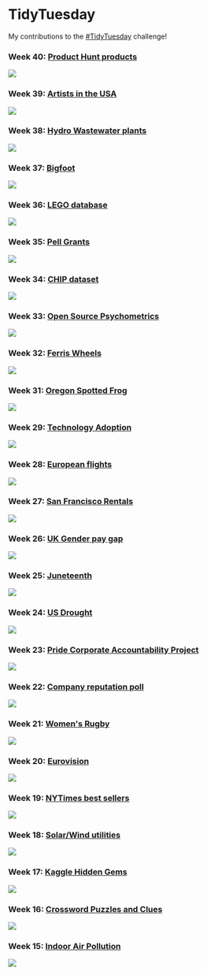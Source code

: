 # TidyTuesday
My contributions to the [#TidyTuesday](https://github.com/rfordatascience/tidytuesday) challenge!

### Week 40: [Product Hunt products](https://github.com/gilbertfontana/TidyTuesday/tree/main/Week40)
![](https://github.com/gilbertfontana/TidyTuesday/blob/main/Week40/tidytuesday_week_40.png)

### Week 39: [Artists in the USA](https://github.com/gilbertfontana/TidyTuesday/tree/main/Week39)
![](https://github.com/gilbertfontana/TidyTuesday/blob/main/Week39/tidytuesday_week_39.png)

### Week 38: [Hydro Wastewater plants](https://github.com/gilbertfontana/TidyTuesday/tree/main/Week38)
![](https://github.com/gilbertfontana/TidyTuesday/blob/main/Week38/tidytuesday_week_38.png)

### Week 37: [Bigfoot](https://github.com/gilbertfontana/TidyTuesday/tree/main/Week37)
![](https://github.com/gilbertfontana/TidyTuesday/blob/main/Week37/tidytuesday_week_37.png)

### Week 36: [LEGO database](https://github.com/gilbertfontana/TidyTuesday/tree/main/Week36)
![](https://github.com/gilbertfontana/TidyTuesday/blob/main/Week36/tidytuesday_week_36.png)

### Week 35: [Pell Grants](https://github.com/gilbertfontana/TidyTuesday/tree/main/Week35)
![](https://github.com/gilbertfontana/TidyTuesday/blob/main/Week35/tidytuesday_week_35.png)

### Week 34: [CHIP dataset](https://github.com/gilbertfontana/TidyTuesday/tree/main/Week34)
![](https://github.com/gilbertfontana/TidyTuesday/blob/main/Week34/tidytuesday_week_34.png)

### Week 33: [Open Source Psychometrics](https://github.com/gilbertfontana/TidyTuesday/tree/main/Week33)
![](https://github.com/gilbertfontana/TidyTuesday/blob/main/Week33/tidytuesday_week_33.png)

### Week 32: [Ferris Wheels](https://github.com/gilbertfontana/TidyTuesday/tree/main/Week32)
![](https://github.com/gilbertfontana/TidyTuesday/blob/main/Week32/tidytuesday_week_32.png)

### Week 31: [Oregon Spotted Frog](https://github.com/gilbertfontana/TidyTuesday/tree/main/Week31)
![](https://github.com/gilbertfontana/TidyTuesday/blob/main/Week31/tidytuesday_week_31.png)

### Week 29: [Technology Adoption](https://github.com/gilbertfontana/TidyTuesday/tree/main/Week29)
![](https://github.com/gilbertfontana/TidyTuesday/blob/main/Week29/tidytuesday_week_29.png)

### Week 28: [European flights](https://github.com/gilbertfontana/TidyTuesday/tree/main/Week28)
![](https://github.com/gilbertfontana/TidyTuesday/blob/main/Week28/tidytuesday_week_28.png)

### Week 27: [San Francisco Rentals](https://github.com/gilbertfontana/TidyTuesday/tree/main/Week27)
![](https://github.com/gilbertfontana/TidyTuesday/blob/main/Week27/tidytuesday_week_27.png)

### Week 26: [UK Gender pay gap](https://github.com/gilbertfontana/TidyTuesday/tree/main/Week26)
![](https://github.com/gilbertfontana/TidyTuesday/blob/main/Week26/tidytuesday_week_26.png)

### Week 25: [Juneteenth](https://github.com/gilbertfontana/TidyTuesday/tree/main/Week25)
![](https://github.com/gilbertfontana/TidyTuesday/blob/main/Week25/tidytuesday_week_25.png)

### Week 24: [US Drought](https://github.com/gilbertfontana/TidyTuesday/tree/main/Week24)
![](https://github.com/gilbertfontana/TidyTuesday/blob/main/Week24/tidytuesday_week_24.gif)

### Week 23: [Pride Corporate Accountability Project](https://github.com/gilbertfontana/TidyTuesday/tree/main/Week23)
![](https://github.com/gilbertfontana/TidyTuesday/blob/main/Week23/tidytuesday_week_23.png)

### Week 22: [Company reputation poll](https://github.com/gilbertfontana/TidyTuesday/tree/main/Week22)
![](https://github.com/gilbertfontana/TidyTuesday/blob/main/Week22/tidytuesday_week_22.png)

### Week 21: [Women's Rugby](https://github.com/gilbertfontana/TidyTuesday/tree/main/Week21)
![](https://github.com/gilbertfontana/TidyTuesday/blob/main/Week21/tidytuesday_week_21.png)

### Week 20: [Eurovision](https://github.com/gilbertfontana/TidyTuesday/tree/main/Week20)
![](https://github.com/gilbertfontana/TidyTuesday/blob/main/Week20/tidytuesday_week_20.png)

### Week 19: [NYTimes best sellers](https://github.com/gilbertfontana/TidyTuesday/tree/main/Week19)
![](https://github.com/gilbertfontana/TidyTuesday/blob/main/Week19/tidytuesday_week_19.png)

### Week 18: [Solar/Wind utilities](https://github.com/gilbertfontana/TidyTuesday/tree/main/Week18)
![](https://github.com/gilbertfontana/TidyTuesday/blob/main/Week18/tidytuesday_week_18.png)

### Week 17: [Kaggle Hidden Gems](https://github.com/gilbertfontana/TidyTuesday/tree/main/Week17)
![](https://github.com/gilbertfontana/TidyTuesday/blob/main/Week17/tidytuesday_week_17.png)

### Week 16: [Crossword Puzzles and Clues](https://github.com/gilbertfontana/TidyTuesday/tree/main/Week16)
![](https://github.com/gilbertfontana/TidyTuesday/blob/main/Week16/tidytuesday_week_16.png)

### Week 15: [Indoor Air Pollution](https://github.com/gilbertfontana/TidyTuesday/tree/main/Week15)
![](https://github.com/gilbertfontana/TidyTuesday/blob/main/Week15/tidytuesday_week_15.png)

